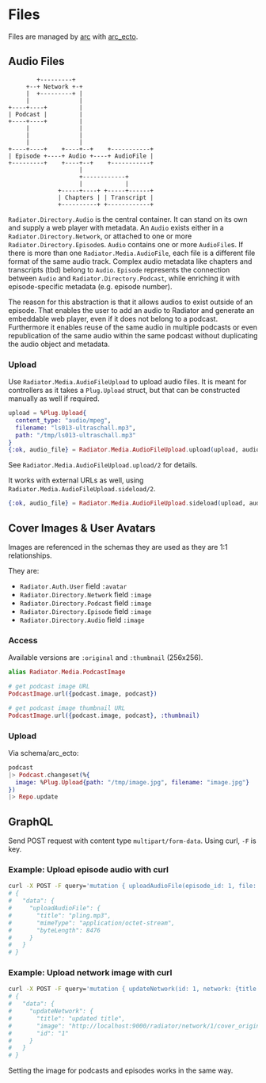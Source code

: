 # Files

Files are managed by [arc] with [arc_ecto].

## Audio Files

            +---------+
         +--+ Network +-+
         |  +---------+ |
         |              |
    +----+----+         |
    | Podcast |         |
    +----+----+         |
         |              |
         |              |
         |              |
    +----+----+    +----+--+    +-----------+
    | Episode +----+ Audio +----+ AudioFile |
    +---------+    +----+--+    +-----------+
                        |
                        +------------+
                        |            |
                  +-----+----+ +-----+------+
                  | Chapters | | Transcript |
                  +----------+ +------------+

`Radiator.Directory.Audio` is the central container. It can stand on its own and supply a web player with metadata. An `Audio` exists either in a `Radiator.Directory.Network`, or attached to one or more `Radiator.Directory.Episode`s. `Audio` contains one or more `AudioFile`s. If there is more than one `Radiator.Media.AudioFile`, each file is a different file format of the same audio track. Complex audio metadata like chapters and transcripts (tbd) belong to `Audio`. `Episode` represents the connection between `Audio` and `Radiator.Directory.Podcast`, while enriching it with episode-specific metadata (e.g. episode number).

The reason for this abstraction is that it allows audios to exist outside of an episode. That enables the user to add an audio to Radiator and generate an embeddable web player, even if it does not belong to a podcast. Furthermore it enables reuse of the same audio in multiple podcasts or even republication of the same audio within the same podcast without duplicating the audio object and metadata.

### Upload

Use `Radiator.Media.AudioFileUpload` to upload audio files. It is meant for controllers as it takes a `Plug.Upload` struct, but that can be constructed manually as well if required.

```elixir
upload = %Plug.Upload{
  content_type: "audio/mpeg",
  filename: "ls013-ultraschall.mp3",
  path: "/tmp/ls013-ultraschall.mp3"
}
{:ok, audio_file} = Radiator.Media.AudioFileUpload.upload(upload, audio)
```

See `Radiator.Media.AudioFileUpload.upload/2` for details.

It works with external URLs as well, using `Radiator.Media.AudioFileUpload.sideload/2`.

```elixir
{:ok, audio_file} = Radiator.Media.AudioFileUpload.sideload(upload, audio)
```

## Cover Images & User Avatars

Images are referenced in the schemas they are used as they are 1:1 relationships.

They are:

- `Radiator.Auth.User` field `:avatar`
- `Radiator.Directory.Network` field `:image`
- `Radiator.Directory.Podcast` field `:image`
- `Radiator.Directory.Episode` field `:image`
- `Radiator.Directory.Audio` field `:image`

### Access

Available versions are `:original` and `:thumbnail` (256x256).

```elixir
alias Radiator.Media.PodcastImage

# get podcast image URL
PodcastImage.url({podcast.image, podcast})

# get podcast image thumbnail URL
PodcastImage.url({podcast.image, podcast}, :thumbnail)
```

### Upload

Via schema/arc_ecto:

```elixir
podcast
|> Podcast.changeset(%{
  image: %Plug.Upload{path: "/tmp/image.jpg", filename: "image.jpg"}
})
|> Repo.update
```

## GraphQL

Send POST request with content type `multipart/form-data`. Using curl, `-F` is key.

### Example: Upload episode audio with curl

```bash
curl -X POST -F query='mutation { uploadAudioFile(episode_id: 1, file: "myupload") {mimeType byteLength title } }'  -F myupload=@test/fixtures/pling.mp3 localhost:4000/api/graphql
# {
#   "data": {
#     "uploadAudioFile": {
#       "title": "pling.mp3",
#       "mimeType": "application/octet-stream",
#       "byteLength": 8476
#     }
#   }
# }
```

### Example: Upload network image with curl

```bash
curl -X POST -F query='mutation { updateNetwork(id: 1, network: {title: "updated title", image: "myupload"}) { id title image }}'  -F myupload=@test/fixtures/image.jpg localhost:4000/api/graphql
# {
#   "data": {
#     "updateNetwork": {
#       "title": "updated title",
#       "image": "http://localhost:9000/radiator/network/1/cover_original.jpg?v=63723926016",
#       "id": "1"
#     }
#   }
# }
```

Setting the image for podcasts and episodes works in the same way.

[arc]: https://hex.pm/packages/arc
[arc_ecto]: https://hex.pm/packages/arc_ecto

